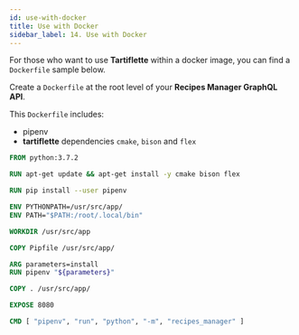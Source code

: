 ```yaml
---
id: use-with-docker
title: Use with Docker
sidebar_label: 14. Use with Docker
---
```


For those who want to use **Tartiflette** within a docker image, you can find a `Dockerfile` sample below.

Create a `Dockerfile` at the root level of your **Recipes Manager GraphQL API**.

This `Dockerfile` includes:
* pipenv
* **tartiflette** dependencies `cmake`, `bison` and `flex`

```dockerfile
FROM python:3.7.2

RUN apt-get update && apt-get install -y cmake bison flex

RUN pip install --user pipenv

ENV PYTHONPATH=/usr/src/app/
ENV PATH="$PATH:/root/.local/bin"

WORKDIR /usr/src/app

COPY Pipfile /usr/src/app/

ARG parameters=install
RUN pipenv "${parameters}"

COPY . /usr/src/app/

EXPOSE 8080

CMD [ "pipenv", "run", "python", "-m", "recipes_manager" ]
```
